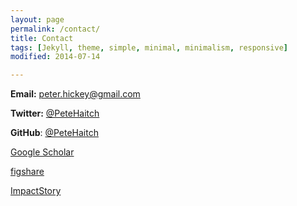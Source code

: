```yaml
---
layout: page
permalink: /contact/
title: Contact
tags: [Jekyll, theme, simple, minimal, minimalism, responsive]
modified: 2014-07-14

---
```


__Email:__ <peter.hickey@gmail.com>

__Twitter:__ [@PeteHaitch](https://twitter.com/PeteHaitch)

__GitHub__: [@PeteHaitch](www.github.com/PeteHaitch)

[Google Scholar](http://scholar.google.com.au/citations?user=pQhJuagAAAAJ&hl=en)

[figshare](http://figshare.com/authors/Peter_Hickey/101422)

[ImpactStory](https://impactstory.org/PeterHickey)
